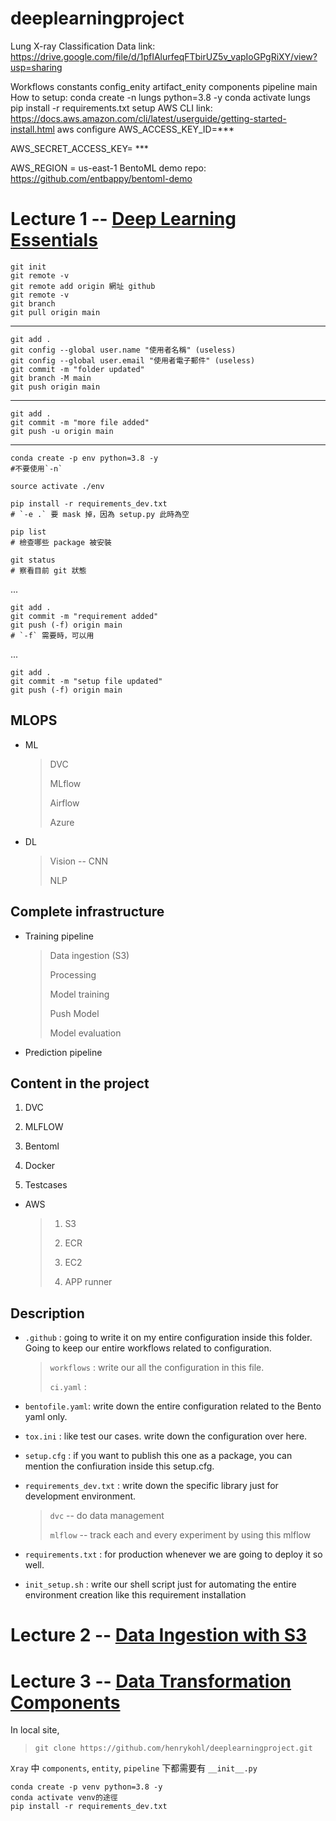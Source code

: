 # deeplearningproject

Lung X-ray Classification Data link: https://drive.google.com/file/d/1pfIAlurfeqFTbirUZ5v_vapIoGPgRiXY/view?usp=sharing

Workflows constants config_enity artifact_enity components pipeline main How to setup: conda create -n lungs python=3.8 -y conda activate lungs pip install -r requirements.txt setup AWS CLI link: https://docs.aws.amazon.com/cli/latest/userguide/getting-started-install.html aws configure AWS_ACCESS_KEY_ID=\*\*\*

AWS_SECRET_ACCESS_KEY= \*\*\*

AWS_REGION = us-east-1 BentoML demo repo: https://github.com/entbappy/bentoml-demo

# Lecture 1 -- [Deep Learning Essentials](https://www.youtube.com/watch?v=essGb4QDXEU)

```
git init
git remote -v
git remote add origin 網址 github
git remote -v
git branch
git pull origin main
```

---

```
git add .
git config --global user.name "使用者名稱" (useless)
git config --global user.email "使用者電子郵件" (useless)
git commit -m "folder updated"
git branch -M main
git push origin main
```

---

```
git add .
git commit -m "more file added"
git push -u origin main
```

---

```
conda create -p env python=3.8 -y
#不要使用`-n`

source activate ./env

pip install -r requirements_dev.txt
# `-e .` 要 mask 掉，因為 setup.py 此時為空

pip list
# 檢查哪些 package 被安裝

git status
# 察看目前 git 狀態
```

...

```
git add .
git commit -m "requirement added"
git push (-f) origin main
# `-f` 需要時，可以用
```

...

```
git add .
git commit -m "setup file updated"
git push (-f) origin main
```

## MLOPS

- ML

  > DVC
  >
  > MLflow
  >
  > Airflow
  >
  > Azure

- DL
  > Vision -- CNN
  >
  > NLP

## Complete infrastructure

- Training pipeline

  > Data ingestion (S3)
  >
  > Processing
  >
  > Model training
  >
  > Push Model
  >
  > Model evaluation

- Prediction pipeline

## Content in the project

1. DVC

2. MLFLOW

3. Bentoml

4. Docker

5. Testcases

- AWS
  > 1. S3
  >
  > 2. ECR
  >
  > 3. EC2
  >
  > 4. APP runner

## Description

- `.github` : going to write it on my entire configuration inside this folder. Going to keep our entire workflows related to configuration.
  > `workflows` : write our all the configuration in this file.
  >
  > `ci.yaml` :

* `bentofile.yaml`: write down the entire configuration related to the Bento yaml only.

* `tox.ini` : like test our cases. write down the configuration over here.

* `setup.cfg` : if you want to publish this one as a package, you can mention the confiuration inside this setup.cfg.

* `requirements_dev.txt` : write down the specific library just for development environment.

  > `dvc` -- do data management
  >
  > `mlflow` -- track each and every experiment by using this mlflow

* `requirements.txt` : for production whenever we are going to deploy it so well.

* `init_setup.sh` : write our shell script just for automating the entire environment creation like this requirement installation

# Lecture 2 -- [Data Ingestion with S3](https://www.youtube.com/watch?v=3uXCAI3MOZ8)

# Lecture 3 -- [Data Transformation Components](https://www.youtube.com/watch?v=6-uZFeyfiCE)

In local site,

> ```
> git clone https://github.com/henrykohl/deeplearningproject.git
> ```

`Xray` 中 `components`, `entity`, `pipeline` 下都需要有 `__init__.py`

```
conda create -p venv python=3.8 -y
conda activate venv的途徑
pip install -r requirements_dev.txt
```
